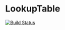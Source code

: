 # LookupTable

[![Build Status](https://github.com/okamumu/LookupTable.jl/actions/workflows/CI.yml/badge.svg?branch=main)](https://github.com/okamumu/LookupTable.jl/actions/workflows/CI.yml?query=branch%3Amain)
